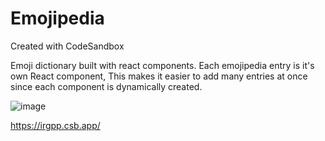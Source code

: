 # Emojipedia
Created with CodeSandbox

Emoji dictionary built with react components. Each emojipedia entry is it's own React component, This makes it easier to add many entries at once since each component is dynamically created.

![image](https://user-images.githubusercontent.com/56857610/145606469-aa0be622-4bc5-4f11-95df-bed31562c61f.png)

https://irgpp.csb.app/
